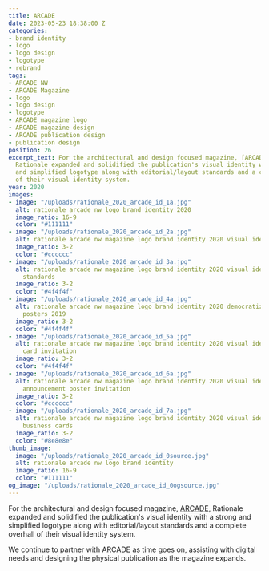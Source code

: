 ```yaml
---
title: ARCADE
date: 2023-05-23 18:38:00 Z
categories:
- brand identity
- logo
- logo design
- logotype
- rebrand
tags:
- ARCADE NW
- ARCADE Magazine
- logo
- logo design
- logotype
- ARCADE magazine logo
- ARCADE magazine design
- ARCADE publication design
- publication design
position: 26
excerpt_text: For the architectural and design focused magazine, [ARCADE](https://arcadenw.org),
  Rationale expanded and solidified the publication's visual identity with a strong
  and simplified logotype along with editorial/layout standards and a complete overhall
  of their visual identity system.
year: 2020
images:
- image: "/uploads/rationale_2020_arcade_id_1a.jpg"
  alt: rationale arcade nw logo brand identity 2020
  image_ratio: 16-9
  color: "#111111"
- image: "/uploads/rationale_2020_arcade_id_2a.jpg"
  alt: rationale arcade nw magazine logo brand identity 2020 visual identity manual
  image_ratio: 3-2
  color: "#cccccc"
- image: "/uploads/rationale_2020_arcade_id_3a.jpg"
  alt: rationale arcade nw magazine logo brand identity 2020 visual identity manual
    standards
  image_ratio: 3-2
  color: "#4f4f4f"
- image: "/uploads/rationale_2020_arcade_id_4a.jpg"
  alt: rationale arcade nw magazine logo brand identity 2020 democratize by design
    posters 2019
  image_ratio: 3-2
  color: "#4f4f4f"
- image: "/uploads/rationale_2020_arcade_id_5a.jpg"
  alt: rationale arcade nw magazine logo brand identity 2020 visual identity post
    card invitation
  image_ratio: 3-2
  color: "#4f4f4f"
- image: "/uploads/rationale_2020_arcade_id_6a.jpg"
  alt: rationale arcade nw magazine logo brand identity 2020 visual identity fundraiser
    announcement poster invitation
  image_ratio: 3-2
  color: "#cccccc"
- image: "/uploads/rationale_2020_arcade_id_7a.jpg"
  alt: rationale arcade nw magazine logo brand identity 2020 visual identity stationary
    business cards
  image_ratio: 3-2
  color: "#8e8e8e"
thumb_image:
  image: "/uploads/rationale_2020_arcade_id_0source.jpg"
  alt: rationale arcade nw logo brand identity
  image_ratio: 16-9
  color: "#111111"
og_image: "/uploads/rationale_2020_arcade_id_0ogsource.jpg"
---
```


For the architectural and design focused magazine, [ARCADE](https://arcadenw.org), Rationale expanded and solidified the publication's visual identity with a strong and simplified logotype along with editorial/layout standards and a complete overhall of their visual identity system.

We continue to partner with ARCADE as time goes on, assisting with digital needs and designing the physical publication as the magazine expands.